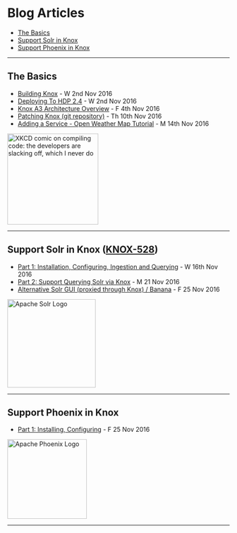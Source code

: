 # Blog Articles

 * [The Basics](#TheBasics)
 * [Support Solr in Knox](#SupportSolrinKnox)
 * [Support Phoenix in Knox](#SupportPhoenixinKnox)

----

## The Basics
  * [Building Knox](/blog/BUILDING_KNOX.md) - W 2nd Nov 2016
  * [Deploying To HDP 2.4](/blog/DEPLOYING_TO_HDP_2.4.md) - W 2nd Nov 2016
  * [Knox A3 Architecture Overview](/blog/KNOX_A3AO.md) - F 4th Nov 2016
  * [Patching Knox (git repository)](/blog/PATCHING.md) - Th 10th Nov 2016
  * [Adding a Service - Open Weather Map Tutorial](/blog/KNOX_OPENWEATHER_MAP_TUTORIAL.md) - M 14th Nov 2016

<img src="http://imgs.xkcd.com/comics/compiling.png" alt="XKCD comic on compiling code: the developers are slacking off, which I never do" width="206px"/>

----

## Support Solr in Knox ([KNOX-528](https://issues.apache.org/jira/browse/KNOX-528))
  * [Part 1: Installation, Configuring, Ingestion and Querying](/blog/KNOX_SOLR_PART1.md) - W 16th Nov 2016
  * [Part 2: Support Querying Solr via Knox](/blog/KNOX_SOLR_PART2.md) - M 21 Nov 2016
  * [Alternative Solr GUI (proxied through Knox) / Banana](/blog/KNOX_SOLR_GUI.md) - F 25 Nov 2016

<img src="http://lucene.apache.org/solr/4_2_1/solr.png" alt="Apache Solr Logo" width="200px" />

----

## Support Phoenix in Knox
 * [Part 1: Installing, Configuring](/blog/KNOX_PHOENIX_PART1.md) - F 25 Nov 2016

<img src="http://phoenix.apache.org/images/phoenix-logo-small.png" alt="Apache Phoenix Logo" width="180px" />

----
